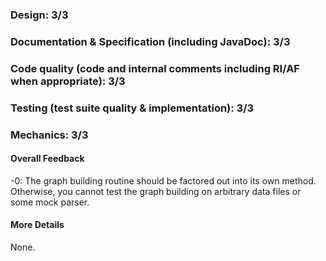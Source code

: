 ### Design: 3/3

### Documentation & Specification (including JavaDoc): 3/3

### Code quality (code and internal comments including RI/AF when appropriate): 3/3

### Testing (test suite quality & implementation): 3/3

### Mechanics: 3/3

#### Overall Feedback

-0: The graph building routine should be factored out into its own method. Otherwise, you cannot test the graph building on arbitrary data files or some mock parser.

#### More Details

None.

